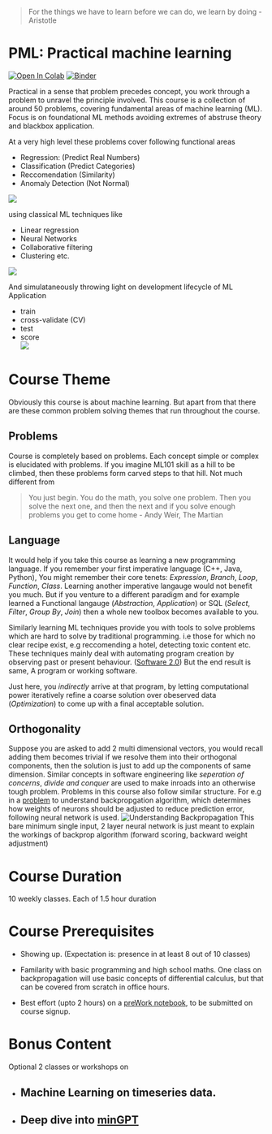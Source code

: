 
> For the things we have to learn before we can do, we learn by doing - Aristotle

# PML: Practical machine learning

[![Open In Colab](https://colab.research.google.com/assets/colab-badge.svg)](https://colab.research.google.com/github/rawata/pml/blob/master)
[![Binder](https://mybinder.org/badge_logo.svg)](https://mybinder.org/v2/gh/rawata/pml/master)

Practical in a sense that problem precedes concept, you work through a problem to unravel the principle involved. This course is a collection of around 50 problems, covering fundamental areas of machine learning (ML). Focus is on foundational ML methods avoiding extremes of abstruse theory and blackbox application.

At a very high level these problems cover following functional areas

* Regression: (Predict Real Numbers)
* Classification (Predict Categories)
* Reccomendation (Similarity)
* Anomaly Detection (Not Normal)

![](./img/ml1.png)

using classical ML techniques like

* Linear regression
* Neural Networks
* Collaborative filtering
* Clustering  etc.

![](./img/mltechniques.png)

And simulataneously throwing light on development lifecycle of ML Application

* train
* cross-validate (CV)
* test
* score  
![](./img/mldlc2.png)
# Course Theme

Obviously this course is about machine learning. But apart from that there are these common problem solving themes that run throughout the course. 

## Problems

Course is completely based on problems. Each concept simple or complex is elucidated with problems. If you imagine ML101 skill as a hill to be climbed, then these problems form carved steps to that hill. Not much different from 

> You just begin. You do the math, you solve one problem. Then you solve the next one, and then the next and if you solve enough problems you get to come home - Andy Weir, The Martian

## Language 

It would help if you take this course as learning a new programming language.  If you remember your first imperative language (C++, Java, Python), You might remember their core tenets: *Expression*, *Branch*, *Loop*, *Function*, *Class*. Learning another imperative langauge would not benefit you much. But if you venture to a different paradigm and for example learned a Functional langauge (*Abstraction*, *Application*) or SQL (*Select*, *Filter*, *Group By*, *Join*) then a whole new toolbox becomes available to you. 

Similarly learning ML techniques provide you with tools to solve problems which are hard to solve by traditional programming. i.e those for which no clear recipe exist, e.g reccomending a hotel, detecting toxic content etc.  These techniques mainly deal with automating program creation by observing past or present behaviour. ([Software 2.0](https://medium.com/@karpathy/software-2-0-a64152b37c35)) But the end result is same, A program or working software. 

Just here, you *_indirectly_* arrive at that program, by letting computational power iteratively refine a coarse solution over obeserved data (_*Optimization*_) to come up with a final acceptable solution. 

## Orthogonality 
Suppose you are asked to add 2 multi dimensional vectors, you would recall adding them becomes trivial if we resolve them into their orthogonal components, then the solution is just to add up the components of same dimension. Similar concepts in software engineering like *seperation of concerns*, *divide and conquer* are used to make inroads into an otherwise tough problem. Problems in this course also follow similar structure. For e.g in a [problem](https://github.com/rawata/pml/blob/master/course/Chapter_3_Neural_Network_Workbook.pdf) to understand backpropgation algorithm, which determines how weights of neurons should be adjusted to reduce prediction error, following neural network is used.
![Understanding Backpropagation](./img/backprop_nn.png) 
This bare minimum single input, 2 layer neural network is just meant to explain the workings of backprop algorithm (forward scoring, backward weight adjustment)

# Course Duration

10 weekly classes. Each of 1.5 hour duration

# Course Prerequisites

* Showing up. (Expectation is: presence in at least 8 out of 10 classes)

* Familarity with basic programming and high school maths. One class on backpropagation will use basic concepts of differential calculus, but that can be covered from scratch in office hours.

* Best effort (upto 2 hours) on a [preWork notebook](https://github.com/rawata/pml/blob/master/assessment/PreWork.ipynb), to be submitted on course signup.

# Bonus Content

Optional 2 classes or workshops on

* ## Machine Learning on timeseries data.
* ## Deep dive into [minGPT](https://github.com/karpathy/minGPT)
